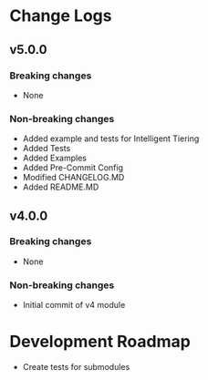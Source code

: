 # Change Logs

## v5.0.0

### Breaking changes

- None

### Non-breaking changes

- Added example and tests for Intelligent Tiering
- Added Tests
- Added Examples
- Added Pre-Commit Config
- Modified CHANGELOG.MD
- Added README.MD

## v4.0.0

### Breaking changes

- None

### Non-breaking changes

- Initial commit of v4 module

# Development Roadmap

- Create tests for submodules
